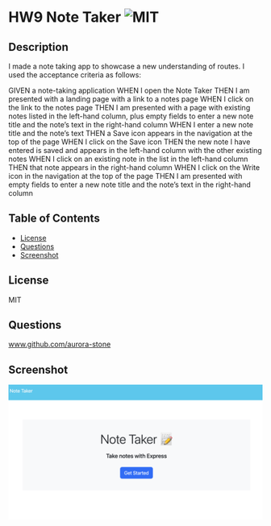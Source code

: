 # HW9 Note Taker ![MIT](https://img.shields.io/badge/license-MIT-green)


## Description
I made a note taking app to showcase a new understanding of routes. I used the acceptance criteria as follows:

GIVEN a note-taking application
WHEN I open the Note Taker
THEN I am presented with a landing page with a link to a notes page
WHEN I click on the link to the notes page
THEN I am presented with a page with existing notes listed in the left-hand column, plus empty fields to enter a new note title and the note’s text in the right-hand column
WHEN I enter a new note title and the note’s text
THEN a Save icon appears in the navigation at the top of the page
WHEN I click on the Save icon
THEN the new note I have entered is saved and appears in the left-hand column with the other existing notes
WHEN I click on an existing note in the list in the left-hand column
THEN that note appears in the right-hand column
WHEN I click on the Write icon in the navigation at the top of the page
THEN I am presented with empty fields to enter a new note title and the note’s text in the right-hand column

## Table of Contents
- [License](#license)
- [Questions](#questions)
- [Screenshot](#screenshot)

## License
MIT

## Questions
www.github.com/aurora-stone

## Screenshot
![Image](./screenshot.png)
  